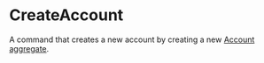# CreateAccount

A command that creates a new account by creating a new [Account aggregate](../domain-model/accountaggregate.md).
